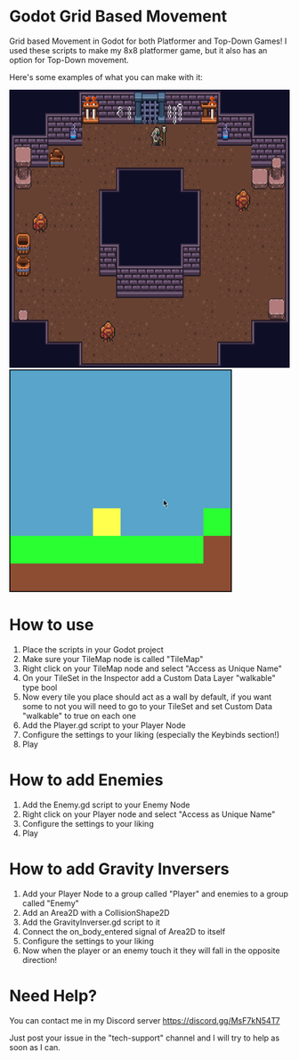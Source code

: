 # Godot Grid Based Movement
Grid based Movement in Godot for both Platformer and Top-Down Games!
I used these scripts to make my 8x8 platformer game, but it also has an option for Top-Down movement.

Here's some examples of what you can make with it:
<p float="left">
   <img src="https://raw.githubusercontent.com/sventomasek/Godot-Grid-Based-Movement/main/Images/Example2.gif" height="500" />
   <img src="https://raw.githubusercontent.com/sventomasek/Godot-Grid-Based-Movement/main/Images/Example.gif" height="400" />
</p>

# How to use
1. Place the scripts in your Godot project
2. Make sure your TileMap node is called "TileMap"
3. Right click on your TileMap node and select "Access as Unique Name"
4. On your TileSet in the Inspector add a Custom Data Layer "walkable" type bool
5. Now every tile you place should act as a wall by default, if you want some to not you will need to go to your TileSet and set Custom Data "walkable" to true on each one
6. Add the Player.gd script to your Player Node
7. Configure the settings to your liking (especially the Keybinds section!)
8. Play

# How to add Enemies
1. Add the Enemy.gd script to your Enemy Node
2. Right click on your Player node and select "Access as Unique Name"
3. Configure the settings to your liking
4. Play

# How to add Gravity Inversers
1. Add your Player Node to a group called "Player" and enemies to a group called "Enemy"
2. Add an Area2D with a CollisionShape2D
3. Add the GravityInverser.gd script to it
4. Connect the on_body_entered signal of Area2D to itself
5. Configure the settings to your liking
6. Now when the player or an enemy touch it they will fall in the opposite direction!

# Need Help?
You can contact me in my Discord server https://discord.gg/MsF7kN54T7

Just post your issue in the "tech-support" channel and I will try to help as soon as I can.
